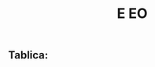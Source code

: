 <!DOCTYPE html>
<html lang="pl">
<head>
    <meta charset="UTF-8">
    <meta http-equiv="X-UA-Compatible" content="IE=edge">
    <meta name="viewport" content="width=device-width, initial-scale=1.0">
    <title>stonicziczi</title>
</head>
<body>
    <header>
       <h1><p>E EO</p></h1>
    </header>
    <main>
       <h2><p>Tablica: </p><h2>
        <script>
            // let tabela = [];
            // tabela[0] = 'skibidi';
            // tabela[1] = 2115;
            // tabela[2] = 5662;
            // document.write(tabela);
            // document.write(`<p>Zawartość tablic: ${tabela.pop()} </p>`);
            // document.write(`<p>Zawartość tablic: ${tabela.unshift("essa")} </p>`);
            // document.write(`<p>Zawartość tablic: ${tabela.pop()} </p>`);    
            // document.write(`<p>Zawartość tablic: ${tabela} </p>`);


            // let tabelaLicz = [1,2,3,4,5,6,7,8,9,10];
            // let tabela2 = [];
            // while (tabelaLicz.length){
            //     tabela2[tabela2.length] = tabelaLicz.pop();
            // }
            // document.write(tabela2);
            // document.write(tabelaLicz);

            let skibidi = [];
            let skibidi2 = [];
            let skibidi3 = [];

            for(let i=100;i < 200;i++)
                if(i%2==0){
                skibidi[i] = i;
            }

            for(let i=100;i < 200;i++)
                if(i%2!=0){
                skibidi2[i] = i;
            }


            for(let i=0;i < skibidi2.length+skibidi.length;i++){
                skibidi3[i] = i
            }
            document.write(skibidi3);


        </script>
    </main>
</body>
</html>
